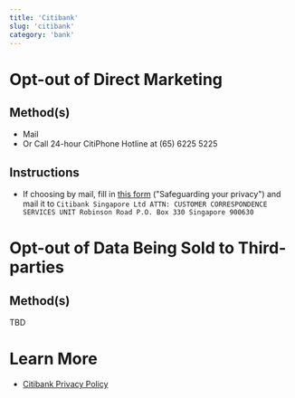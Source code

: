 ```yaml
---
title: 'Citibank'
slug: 'citibank'
category: 'bank'
---
```


# Opt-out of Direct Marketing

## Method(s)

- Mail
- Or Call 24-hour CitiPhone Hotline at (65) 6225 5225

## Instructions

- If choosing by mail, fill in [this form](https://www.citibank.com.sg/global_docs/pdf/CB_GPP_Brochure_190617.pdf) ("Safeguarding your privacy") and mail it to `Citibank Singapore Ltd ATTN: CUSTOMER CORRESPONDENCE SERVICES UNIT Robinson Road P.O. Box 330 Singapore 900630`

# Opt-out of Data Being Sold to Third-parties

## Method(s)

TBD

# Learn More

- [Citibank Privacy Policy](https://www.citibank.com.sg/gcb/footer/privacy.htm)